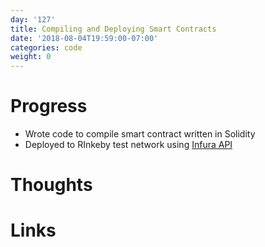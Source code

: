 ```yaml
---
day: '127'
title: Compiling and Deploying Smart Contracts
date: '2018-08-04T19:59:00-07:00'
categories: code
weight: 0
---
```

# Progress

* Wrote code to compile smart contract written in Solidity
* Deployed to RInkeby test network using [Infura API](https://infura.io)

# Thoughts

# Links
